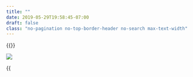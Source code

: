 ```yaml
---
title: ""
date: 2019-05-29T19:58:45-07:00
draft: false
class: "no-pagination no-top-border-header no-search max-text-width"
---
```


{{<title-card>}}

![](/images/sqlcommenter_logo.png)

{{<title>}} is a suite of middlewares/plugins that enable your ORMs to augment SQL statements before execution, with comments containing
information about the code that caused its execution. This helps in easily correlating slow performance with source code and giving insights into backend database performance. In short it provides some observability into the state of your client-side applications and their impact on the database's server-side.

- [Value](#value)
- [Sample](#sample)
- [Interpretation](#interpretation)
- [Getting started](#getting-started)
- [Support](#support)
    - [Languages](#languages)
    - [Frameworks](#frameworks)
    - [Databases](#databases)
- [Source code](#source-code)

### Value 
sqlcommenter provides instrumentation/wrappers to augment SQL from frameworks and ORMs. The augmented SQL provides key='value' comments
that help correlate usercode with ORM generated SQL statements and they can be examined in your database server logs. It provides deeper
observability insights into the state of your applications all the way to your database server.

### Sample

This log was extracted from a live web application

```shell
2019-05-28 11:54:50.780 PDT [64128] LOG:  statement: INSERT INTO "polls_question"
("question_text", "pub_date") VALUES
('What is this?', '2019-05-28T18:54:50.767481+00:00'::timestamptz) RETURNING
"polls_question"."id" /*controller='index',db_driver='django.db.backends.postgresql',
framework='django%3A2.2.1',route='%5Epolls/%24',
traceparent='00-5bd66ef5095369c7b0d1f8f4bd33716a-c532cb4098ac3dd2-01',
tracestate='congo%%3Dt61rcWkgMzE%%2Crojo%%3D00f067aa0ba902b7'*/
```

### Interpretation

On examining the SQL statement from above in [Sample](#sample) and examining the comment in `/*...*/`
```sql
/*controller='index',db_driver='django.db.backends.postgresql',
framework='django%3A2.2.1',route='%5Epolls/%24',
traceparent='00-5bd66ef5095369c7b0d1f8f4bd33716a-c532cb4098ac3dd2-01',
tracestate='congo%%3Dt61rcWkgMzE%%2Crojo%%3D00f067aa0ba902b7'*/
```

we can now correlate and pinpoint the fields in the above slow SQL query to our source code in our web application:

Original field|Interpretation
---|----
`controller='index'`|Controller name `^/polls/$` 
`db_driver='django.db.backends.postgresql'`|Database driver `django.db.backends.postgresql`
`framework='django%3A2.2.1'`|Framework version of `django 2.2.1`
`route='%5Epolls/%24'`|Route of `^/polls/$` 
`traceparent='00-5bd66ef5095369c7b0d1f8f4bd33716a-c532cb4098ac3dd2-01'`|[W3C TraceContext.Traceparent](https://www.w3.org/TR/trace-context/#traceparent-field) of '00-5bd66ef5095369c7b0d1f8f4bd33716a-c532cb4098ac3dd2-01'
`tracestate='congo%%3Dt61rcWkgMzE%%2Crojo%%3D00f067aa0ba902b7'`|[W3C TraceContext.Tracestate](https://www.w3.org/TR/trace-context/#tracestate-field) with entries congo=t61rcWkgMzE,rojo=00f067aa0ba902b7

### Support
We support a variety of languages and frameworks such as:

#### Languages
{{<card-vendor href="/python" src="/images/python-logo.png">}}
{{<card-vendor href="/java" src="/images/java-logo.png">}}
{{<card-vendor href="/node" src="/images/nodejs-logo.png">}}
{{<card-vendor href="/ruby" src="/images/ruby-logo.png">}}

#### Frameworks
{{<card-vendor href="/python/django" src="/images/django-logo.png">}}
{{<card-vendor href="/node/knex" src="/images/knex-logo.png">}}
{{<card-vendor href="/python/psycopg2" src="/images/psycopg2-logo.png">}}
{{<card-vendor href="/node/sequelize" src="/images/sequelize-logo.png">}}
{{<card-vendor href="/python/sqlalchemy" src="/images/sqlalchemy-logo.png">}}
{{<card-vendor href="/java/hibernate" src="/images/hibernate-logo.svg">}}
{{<card-vendor href="/node/express" src="/images/express_js-logo.png">}}
{{<card-vendor href="/java/spring" src="/images/spring-logo.png">}}
{{<card-vendor href="/python/flask" src="/images/flask-logo.png">}}
{{<card-vendor href="/ruby/rails" src="/images/activerecord_marginalia-logo.png">}}

#### Databases

We have tested the instrumentation on the following databases:

{{<card-vendor href="/databases/postgresql" src="/images/postgresql-logo.png">}}
{{<card-vendor href="/databases/mysql" src="/images/mysql-logo.png">}}
{{<card-vendor href="/databases/mariadb" src="/images/mariadb-logo.png">}}
{{<card-vendor href="https://sqlite.org/cli.html" src="/images/sqlite-logo.png">}}
{{<card-vendor href="https://cloud.google.com/sql/" src="/images/cloudsql-logo.png">}}

### Source code
To get started, please download the [sqlcommenter-mono.zip](https://storage.googleapis.com/orijtech/sqlcommenter-mono.zip) file and on unzipping it, it should have the following directory structure
containing the various ORM instrumentation that you can then install.

{{<highlight shell>}}
.
├── README.md
├── java
│   └── sqlcommenter-java
│       ├── README.md
│       ├── build.gradle
│       ├── gradle
│       │   └── wrapper
│       │       ├── gradle-wrapper.jar
│       │       └── gradle-wrapper.properties
│       ├── gradlew
│       ├── gradlew.bat
│       ├── settings.gradle
│       ├── src
│       │   ├── main
│       │   │   └── java
│       │   │       └── io
│       │   │           └── orijtech
│       │   │               └── integrations
│       │   │                   └── sqlcommenter
│       │   │                       ├── interceptors
│       │   │                       │   └── SpringSQLCommenterInterceptor.java
│       │   │                       ├── schibernate
│       │   │                       │   └── SCHibernate.java
│       │   │                       └── threadlocalstorage
│       │   │                           └── State.java
│       │   └── test
│       │       ├── java
│       │       │   └── io
│       │       │       └── orijtech
│       │       │           └── integrations
│       │       │               └── sqlcommenter
│       │       │                   ├── interceptors
│       │       │                   │   └── SpringSQLCommenterInterceptorTest.java
│       │       │                   ├── schibernate
│       │       │                   │   └── SCHibernateTest.java
│       │       │                   ├── spring
│       │       │                   │   └── backend
│       │       │                   │       ├── JpaTransactionManagerConfiguration.java
│       │       │                   │       ├── JpaTransactionManagerTest.java
│       │       │                   │       ├── dao
│       │       │                   │       │   ├── PostRepository.java
│       │       │                   │       │   └── TagRepository.java
│       │       │                   │       ├── domain
│       │       │                   │       │   ├── Post.java
│       │       │                   │       │   └── Tag.java
│       │       │                   │       └── service
│       │       │                   │           ├── ForumService.java
│       │       │                   │           └── ForumServiceImpl.java
│       │       │                   ├── threadlocalstorage
│       │       │                   │   ├── StateTest.java
│       │       │                   │   └── ThreadLocalStorageTest.java
│       │       │                   └── util
│       │       │                       └── SCHibernateWrapper.java
│       │       └── resources
│       │           ├── META-INF
│       │           │   └── jdbc-hsqldb.properties
│       │           └── logback-test.xml
│       ├── target
│       │   └── test.log
│       └── travis_script
├── nodejs
│   └── sqlcommenter-nodejs
│       ├── README.md
│       ├── package-lock.json
│       ├── package.json
│       └── packages
│           ├── knex
│           │   ├── index.js
│           │   ├── package-lock.json
│           │   ├── package.json
│           │   ├── test
│           │   │   ├── comment.test.js
│           │   │   ├── express.test.js
│           │   │   └── unit
│           │   │       └── util.js
│           │   └── util.js
│           └── sequelize
│               ├── index.js
│               ├── package-lock.json
│               ├── package.json
│               ├── test
│               │   ├── comment.test.js
│               │   ├── express.test.js
│               │   └── unit
│               │       └── util.js
│               └── util.js
├── package_it.sh
├── python
│   └── sqlcommenter-python
│       ├── MANIFEST
│       ├── README.md
│       ├── runtests.py
│       ├── setup.cfg
│       ├── setup.py
│       ├── sqlcommenter
│       │   ├── __init__.py
│       │   ├── django
│       │   │   ├── __init__.py
│       │   │   └── middleware.py
│       │   ├── flask
│       │   ├── flask.py
│       │   ├── psycopg2
│       │   │   ├── __init__.py
│       │   │   └── extension.py
│       │   └── sqlalchemy
│       │       ├── __init__.py
│       │       └── executor.py
│       ├── tests
│       │   ├── __init__.py
│       │   ├── django
│       │   │   ├── __init__.py
│       │   │   ├── app_urls.py
│       │   │   ├── models.py
│       │   │   ├── settings.py
│       │   │   ├── tests.py
│       │   │   ├── urls.py
│       │   │   └── views.py
│       │   ├── flask
│       │   │   ├── __init__.py
│       │   │   ├── app.py
│       │   │   └── tests.py
│       │   ├── generic
│       │   │   ├── __init__.py
│       │   │   └── test_generate_sql_comment.py
│       │   ├── opencensus_mock.py
│       │   ├── psycopg2
│       │   │   ├── __init__.py
│       │   │   └── tests.py
│       │   └── sqlalchemy
│       │       ├── __init__.py
│       │       └── tests.py
│       └── tox.ini
├── ruby
│   └── sqlcommenter-ruby
│       ├── README.md
│       ├── marginalia-opencensus
│       │   ├── Gemfile
│       │   ├── README.md
│       │   ├── Rakefile
│       │   ├── bin
│       │   │   ├── console
│       │   │   ├── rails
│       │   │   └── setup
│       │   ├── lib
│       │   │   ├── marginalia
│       │   │   │   ├── opencensus
│       │   │   │   │   ├── marginalia_components.rb
│       │   │   │   │   └── version.rb
│       │   │   │   └── opencensus.rb
│       │   │   └── marginalia-opencensus.rb
│       │   ├── marginalia-opencensus.gemspec
│       │   ├── rubocop.gemfile
│       │   └── spec
│       │       ├── gemfiles
│       │       │   ├── rails_5_2.gemfile
│       │       │   ├── rails_6_0.gemfile
│       │       │   └── rubocop.gemfile
│       │       ├── internal
│       │       │   ├── Rakefile
│       │       │   ├── app
│       │       │   │   └── controllers
│       │       │   │       └── internal_app_controller.rb
│       │       │   ├── config
│       │       │   │   ├── application.rb
│       │       │   │   ├── boot.rb
│       │       │   │   ├── database.yml
│       │       │   │   ├── environment.rb
│       │       │   │   └── routes.rb
│       │       │   ├── db
│       │       │   │   └── schema.rb
│       │       │   ├── log
│       │       │   └── public
│       │       │       └── favicon.ico
│       │       ├── marginalia
│       │       │   └── opencensus
│       │       │       ├── integration_spec.rb
│       │       │       └── marginalia_comment_components_spec.rb
│       │       └── spec_helper.rb
│       ├── sqlcommenter_rails
│       │   ├── Gemfile
│       │   ├── README.md
│       │   ├── Rakefile
│       │   ├── bin
│       │   │   ├── console
│       │   │   ├── rails
│       │   │   └── setup
│       │   ├── lib
│       │   │   ├── sqlcommenter_rails
│       │   │   │   ├── marginalia_components.rb
│       │   │   │   └── version.rb
│       │   │   └── sqlcommenter_rails.rb
│       │   ├── rubocop.gemfile
│       │   ├── shared.gemfile
│       │   ├── spec
│       │   │   ├── gemfiles
│       │   │   │   ├── rails_5_2.gemfile
│       │   │   │   ├── rails_6_0.gemfile
│       │   │   │   └── rubocop.gemfile
│       │   │   ├── internal
│       │   │   │   ├── Rakefile
│       │   │   │   ├── app
│       │   │   │   │   └── controllers
│       │   │   │   │       └── internal_app_controller.rb
│       │   │   │   ├── config
│       │   │   │   │   ├── application.rb
│       │   │   │   │   ├── boot.rb
│       │   │   │   │   ├── database.yml
│       │   │   │   │   ├── environment.rb
│       │   │   │   │   └── routes.rb
│       │   │   │   ├── db
│       │   │   │   │   └── schema.rb
│       │   │   │   ├── log
│       │   │   │   └── public
│       │   │   │       └── favicon.ico
│       │   │   ├── spec_helper.rb
│       │   │   └── sqlcommenter_rails
│       │   │       ├── integration_spec.rb
│       │   │       └── marginalia_comment_components_spec.rb
│       │   └── sqlcommenter_rails.gemspec
│       └── sqlcommenter_rails_demo
│           ├── Gemfile
│           ├── Gemfile.lock
│           ├── README.md
│           ├── Rakefile
│           ├── app
│           │   ├── controllers
│           │   │   ├── application_controller.rb
│           │   │   └── posts_controller.rb
│           │   └── models
│           │       ├── application_record.rb
│           │       └── post.rb
│           ├── bin
│           │   ├── bundle
│           │   ├── rails
│           │   ├── rake
│           │   ├── setup
│           │   └── spring
│           ├── config
│           │   ├── application.rb
│           │   ├── boot.rb
│           │   ├── cable.yml
│           │   ├── credentials.yml.enc
│           │   ├── database.yml
│           │   ├── environment.rb
│           │   ├── environments
│           │   │   ├── development.rb
│           │   │   ├── production.rb
│           │   │   └── test.rb
│           │   ├── puma.rb
│           │   ├── routes.rb
│           │   ├── spring.rb
│           │   └── storage.yml
│           ├── config.ru
│           ├── db
│           │   ├── migrate
│           │   │   └── 20190608153219_create_posts.rb
│           │   └── schema.rb
│           ├── log
│           ├── test
│           │   ├── controllers
│           │   │   └── posts_controller_test.rb
│           │   ├── fixtures
│           │   │   └── posts.yml
│           │   └── test_helper.rb
│           └── tmp
└── sqlcommenter-mono.zip

100 directories, 166 files
{{</highlight>}}
